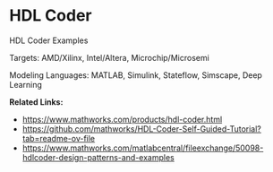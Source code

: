 # HDL Coder
HDL Coder Examples 

Targets: AMD/Xilinx, Intel/Altera, Microchip/Microsemi

Modeling Languages: MATLAB, Simulink, Stateflow, Simscape, Deep Learning

**Related Links:**

* https://www.mathworks.com/products/hdl-coder.html
* https://github.com/mathworks/HDL-Coder-Self-Guided-Tutorial?tab=readme-ov-file
* https://www.mathworks.com/matlabcentral/fileexchange/50098-hdlcoder-design-patterns-and-examples
